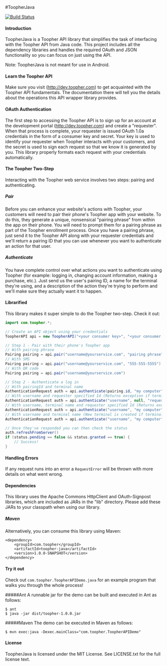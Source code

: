 #ToopherJava

[![Build
Status](https://travis-ci.org/toopher/toopher-java.png?branch=master)](https://travis-ci.org/toopher/toopher-java)

#### Introduction
ToopherJava is a Toopher API library that simplifies the task of interfacing with the Toopher API from Java code.  This project includes all the dependency libraries and handles the required OAuth and JSON functionality so you can focus on just using the API.

Note: ToopherJava is not meant for use in Android.

#### Learn the Toopher API
Make sure you visit (http://dev.toopher.com) to get acquainted with the Toopher API fundamentals.  The documentation there will tell you the details about the operations this API wrapper library provides.

#### OAuth Authentication

The first step to accessing the Toopher API is to sign up for an account at the development portal (http://dev.toopher.com) and create a "requester". When that process is complete, your requester is issued OAuth 1.0a credentials in the form of a consumer key and secret. Your key is used to identify your requester when Toopher interacts with your customers, and the secret is used to sign each request so that we know it is generated by you.  This library properly formats each request with your credentials automatically.

#### The Toopher Two-Step
Interacting with the Toopher web service involves two steps: pairing and authenticating.

##### Pair
Before you can enhance your website's actions with Toopher, your customers will need to pair their phone's Toopher app with your website.  To do this, they generate a unique, nonsensical "pairing phrase" from within the app on their phone.  You will need to prompt them for a pairing phrase as part of the Toopher enrollment process.  Once you have a pairing phrase, just send it to the Toopher API along with your requester credentials and we'll return a pairing ID that you can use whenever you want to authenticate an action for that user.

##### Authenticate
You have complete control over what actions you want to authenticate using Toopher (for example: logging in, changing account information, making a purchase, etc.).  Just send us the user's pairing ID, a name for the terminal they're using, and a description of the action they're trying to perform and we'll make sure they actually want it to happen.

#### Librarified
This library makes it super simple to do the Toopher two-step.  Check it out:

```java
import com.toopher.*;

// Create an API object using your credentials
ToopherAPI api = new ToopherAPI("<your consumer key>", "<your consumer secret>");

// Step 1 - Pair with their phone's Toopher app
// With pairing phrase
Pairing pairing = api.pair("username@yourservice.com", "pairing phrase");
// With SMS
Pairing pairing = api.pair("username@yourservice.com", "555-555-5555")
// With QR code
Pairing pairing = api.pair("username@yourservice.com")

// Step 2 - Authenticate a log in
// With pairingId and terminal name
AuthenticationRequest auth = api.authenticate(pairing.id, "my computer");
// With username and requester specified Id (Returns exception if terminal is not found)
AuthenticationRequest auth = api.authenticate("username", null, "requesterSpecifiedId")
// With username, terminal name and requester specified Id (Returns exception if terminal is not found)
AuthenticationRequest auth = api.authenticate("username", "my computer", "requesterSpecifiedId")
// With username and terminal name (New terminal is created if terminal is not found)
AuthenticationRequest auth = api.authenticate("username", "my computer")

// Once they've responded you can then check the status
auth.refreshFromServer()
if (status.pending == false && status.granted == true) {
    // Success!
}
```

#### Handling Errors
If any request runs into an error a `RequestError` will be thrown with more details on what went wrong.

#### Dependencies
This library uses the Apache Commons HttpClient and OAuth-Signpost libraries, which are included as JARs in the "lib" directory.  Please add these JARs to your classpath when using our library.

##### Maven
Alternatively, you can consume this library using Maven:

    <dependency>
        <groupId>com.toopher</groupId>
        <artifactId>toopher-java</artifactId>
        <version>1.0.0-SNAPSHOT</version>
    </dependency>

#### Try it out
Check out `com.toopher.ToopherAPIDemo.java` for an example program that walks you through the whole process!

#####Ant
A runnable jar for the demo can be built and executed in Ant as follows:
```shell
$ ant
$ java -jar dist/toopher-1.0.0.jar
```

#####Maven
The demo can be executed in Maven as follows:
```shell
$ mvn exec:java -Dexec.mainClass="com.toopher.ToopherAPIDemo"
```

#### License
ToopherJava is licensed under the MIT License. See LICENSE.txt for the full license text.
